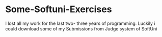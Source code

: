 # Some-Softuni-Exercises
I lost all my work for the last two- three years of programming. Luckily i could download some of my Submissions from Judge system of SoftUni
